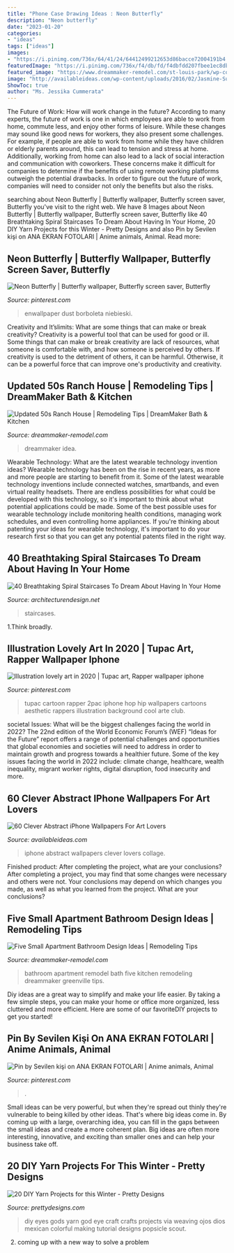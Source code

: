 ```yaml
---
title: "Phone Case Drawing Ideas : Neon Butterfly"
description: "Neon butterfly"
date: "2023-01-20"
categories:
- "ideas"
tags: ["ideas"]
images:
- "https://i.pinimg.com/736x/64/41/24/64412499212653d86bacce72004191b4.jpg"
featuredImage: "https://i.pinimg.com/736x/f4/db/fd/f4dbfdd207fbee1ec8dbd0b5704b2d25.jpg"
featured_image: "https://www.dreammaker-remodel.com/st-louis-park/wp-content/uploads/sites/48/2020/08/living-room-Copy-1024x716.jpg"
image: "http://availableideas.com/wp-content/uploads/2016/02/Jasmine-Surreal-Art-Collage-Road-Clouds-Planet-iPhone-6-Wallpaper.jpg"
ShowToc: true
author: "Ms. Jessika Cummerata"
---
```



The Future of Work: How will work change in the future?
According to many experts, the future of work is one in which employees are able to work from home, commute less, and enjoy other forms of leisure. While these changes may sound like good news for workers, they also present some challenges. For example, if people are able to work from home while they have children or elderly parents around, this can lead to tension and stress at home. Additionally, working from home can also lead to a lack of social interaction and communication with coworkers. These concerns make it difficult for companies to determine if the benefits of using remote working platforms outweigh the potential drawbacks. In order to figure out the future of work, companies will need to consider not only the benefits but also the risks.

	

		
searching about Neon Butterfly | Butterfly wallpaper, Butterfly screen saver, Butterfly you've visit to the right web. We have 8 Images about Neon Butterfly | Butterfly wallpaper, Butterfly screen saver, Butterfly like 40 Breathtaking Spiral Staircases To Dream About Having In Your Home, 20 DIY Yarn Projects for this Winter - Pretty Designs and also Pin by Sevilen kişi on ANA EKRAN FOTOLARI | Anime animals, Animal. Read more:
		
    
## Neon Butterfly | Butterfly Wallpaper, Butterfly Screen Saver, Butterfly

<img loading=lazy src="https://i.pinimg.com/736x/64/41/24/64412499212653d86bacce72004191b4.jpg" onerror="this.onerror=null;this.src='https://tse1.mm.bing.net/th?id=OIP.Uen-fH5ZynOWD1eFxC97sAHaNK&amp;pid=15.1';" alt="Neon Butterfly | Butterfly wallpaper, Butterfly screen saver, Butterfly">

_Source: pinterest.com_

>enwallpaper dust borboleta niebieski. 

	

Creativity and It’slimits: What are some things that can make or break creativity?
Creativity is a powerful tool that can be used for good or ill. Some things that can make or break creativity are lack of resources, what someone is comfortable with, and how someone is perceived by others. If creativity is used to the detriment of others, it can be harmful. Otherwise, it can be a powerful force that can improve one's productivity and creativity.

    
## Updated 50s Ranch House | Remodeling Tips | DreamMaker Bath &amp; Kitchen

<img loading=lazy src="https://www.dreammaker-remodel.com/st-louis-park/wp-content/uploads/sites/48/2020/08/living-room-Copy-1024x716.jpg" onerror="this.onerror=null;this.src='https://tse3.mm.bing.net/th?id=OIP.lWszy0UNi9o6dJZIGImG_QHaFL&amp;pid=15.1';" alt="Updated 50s Ranch House | Remodeling Tips | DreamMaker Bath &amp; Kitchen">

_Source: dreammaker-remodel.com_

>dreammaker idea. 

	

Wearable Technology: What are the latest wearable technology invention ideas?
Wearable technology has been on the rise in recent years, as more and more people are starting to benefit from it. Some of the latest wearable technology inventions include connected watches, smartbands, and even virtual reality headsets. There are endless possibilities for what could be developed with this technology, so it's important to think about what potential applications could be made. Some of the best possible uses for wearable technology include monitoring health conditions, managing work schedules, and even controlling home appliances. If you're thinking about patenting your ideas for wearable technology, it's important to do your research first so that you can get any potential patents filed in the right way.

    
## 40 Breathtaking Spiral Staircases To Dream About Having In Your Home

<img loading=lazy src="https://cdn.architecturendesign.net/wp-content/uploads/2016/01/AD-Breathtaking-Spiral-Staircase-Designs-37.jpg" onerror="this.onerror=null;this.src='https://tse3.mm.bing.net/th?id=OIP.s-fIb1FTvNAD0kQ4AnNEhQHaLH&amp;pid=15.1';" alt="40 Breathtaking Spiral Staircases To Dream About Having In Your Home">

_Source: architecturendesign.net_

>staircases. 

	

1.Think broadly.

    
## Illustration Lovely Art In 2020 | Tupac Art, Rapper Wallpaper Iphone

<img loading=lazy src="https://i.pinimg.com/736x/f4/db/fd/f4dbfdd207fbee1ec8dbd0b5704b2d25.jpg" onerror="this.onerror=null;this.src='https://tse4.mm.bing.net/th?id=OIP.PDyh2DXWoiieNbrJXcUBWQHaNK&amp;pid=15.1';" alt="Illustration lovely art in 2020 | Tupac art, Rapper wallpaper iphone">

_Source: pinterest.com_

>tupac cartoon rapper 2pac iphone hop hip wallpapers cartoons aesthetic rappers illustration background cool arte club. 

	

societal Issues: What will be the biggest challenges facing the world in 2022?
The 22nd edition of the World Economic Forum’s (WEF) “Ideas for the Future” report offers a range of potential challenges and opportunities that global economies and societies will need to address in order to maintain growth and progress towards a healthier future. Some of the key issues facing the world in 2022 include: climate change, healthcare, wealth inequality, migrant worker rights, digital disruption, food insecurity and more.

    
## 60 Clever Abstract IPhone Wallpapers For Art Lovers

<img loading=lazy src="http://availableideas.com/wp-content/uploads/2016/02/Jasmine-Surreal-Art-Collage-Road-Clouds-Planet-iPhone-6-Wallpaper.jpg" onerror="this.onerror=null;this.src='https://tse2.mm.bing.net/th?id=OIP.bX_QrMyXN1V6syD98KhXJwHaNL&amp;pid=15.1';" alt="60 Clever Abstract iPhone Wallpapers For Art Lovers">

_Source: availableideas.com_

>iphone abstract wallpapers clever lovers collage. 

	

Finished product: After completing the project, what are your conclusions?
After completing a project, you may find that some changes were necessary and others were not. Your conclusions may depend on which changes you made, as well as what you learned from the project. What are your conclusions?

    
## Five Small Apartment Bathroom Design Ideas | Remodeling Tips

<img loading=lazy src="https://www.dreammaker-remodel.com/greenville/wp-content/uploads/sites/35/2018/04/ogden_ut_-_bath_1-small.jpg" onerror="this.onerror=null;this.src='https://tse4.mm.bing.net/th?id=OIP.cqobAzvgzp0kcmFfHVSkWQAAAA&amp;pid=15.1';" alt="Five Small Apartment Bathroom Design Ideas | Remodeling Tips">

_Source: dreammaker-remodel.com_

>bathroom apartment remodel bath five kitchen remodeling dreammaker greenville tips. 

	

Diy ideas are a great way to simplify and make your life easier. By taking a few simple steps, you can make your home or office more organized, less cluttered and more efficient. Here are some of our favoriteDIY projects to get you started!

    
## Pin By Sevilen Kişi On ANA EKRAN FOTOLARI | Anime Animals, Animal

<img loading=lazy src="https://i.pinimg.com/736x/6b/63/53/6b63531bca1f155a172c25a9098480f2.jpg" onerror="this.onerror=null;this.src='https://tse2.mm.bing.net/th?id=OIP.utHjl37QhdsvZ3DOkeJbZQHaNK&amp;pid=15.1';" alt="Pin by Sevilen kişi on ANA EKRAN FOTOLARI | Anime animals, Animal">

_Source: pinterest.com_

>. 

	

Small ideas can be very powerful, but when they're spread out thinly they're vulnerable to being killed by other ideas. That's where big ideas come in. By coming up with a large, overarching idea, you can fill in the gaps between the small ideas and create a more coherent plan. Big ideas are often more interesting, innovative, and exciting than smaller ones and can help your business take off.

    
## 20 DIY Yarn Projects For This Winter - Pretty Designs

<img loading=lazy src="http://www.prettydesigns.com/wp-content/uploads/2015/11/DIY-Gods-Eyes.jpg" onerror="this.onerror=null;this.src='https://tse2.mm.bing.net/th?id=OIP.eYfeBpVUr8Olk89-4ArDHQHaKw&amp;pid=15.1';" alt="20 DIY Yarn Projects for this Winter - Pretty Designs">

_Source: prettydesigns.com_

>diy eyes gods yarn god eye craft crafts projects via weaving ojos dios mexican colorful making tutorial designs popsicle scout. 

	

2. coming up with a new way to solve a problem 

